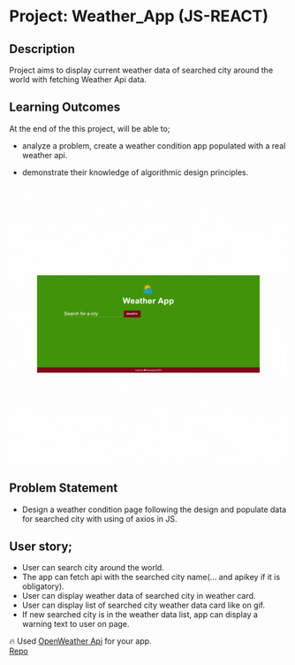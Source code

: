 # Project: Weather_App (JS-REACT)

## Description

Project aims to display current weather data of searched city around the world with fetching Weather Api data.

## Learning Outcomes

At the end of the this project, will be able to;

- analyze a problem, create a weather condition app populated with a real weather api.

- demonstrate their knowledge of algorithmic design principles.


![Form](./img/animation.gif)
## Problem Statement

- Design a weather condition page following the design and populate data for searched city with using of axios in JS.

## User story;

- User can search city around the world.
- The app can fetch api with the searched city name(... and apikey if it is obligatory).
- User can display weather data of searched city in weather card.
- User can display list of searched city weather data card like on gif.
- If new searched city is in the weather data list, app can display a warning text to user on page.

🔥 Used [OpenWeather Api](https://openweathermap.org/) for your app. <br>
[Repo](https://github.com/mdemirci571/weather_App)